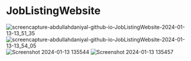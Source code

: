# JobListingWebsite
![screencapture-abdullahdaniyal-github-io-JobListingWebsite-2024-01-13-13_51_35](https://github.com/AbdullahDaniyal/JobListingWebsite/assets/91824833/9e154ea7-d00e-416d-bf27-41865a8e0cd3)
![screencapture-abdullahdaniyal-github-io-JobListingWebsite-2024-01-13-13_54_05](https://github.com/AbdullahDaniyal/JobListingWebsite/assets/91824833/2ff21adf-75c5-49fe-bbf4-ca077cc1dbe3)
![Screenshot 2024-01-13 135544](https://github.com/AbdullahDaniyal/JobListingWebsite/assets/91824833/eb91a620-cc6b-43e3-809a-1461a6bdcd8e)
![Screenshot 2024-01-13 135457](https://github.com/AbdullahDaniyal/JobListingWebsite/assets/91824833/43acb9df-c362-4643-95c8-0f7347914cbc)


